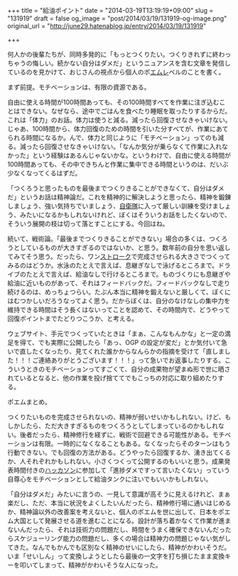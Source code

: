 +++
title = "給油ポイント"
date = "2014-03-19T13:19:19+09:00"
slug = "131919"
draft = false
og_image = "post/2014/03/19/131919-og-image.png"
original_url = "http://june29.hatenablog.jp/entry/2014/03/19/131919"

+++

<p>何人かの後輩たちが、同時多発的に「もっとつくりたい。つくりきれずに終わっちゃうの悔しい。続かない自分はダメだ」というニュアンスを含む文章を発信しているのを見かけて、おじさんの視点から個人のポ<a class="keyword" href="http://d.hatena.ne.jp/keyword/%A5%A8%A5%E0%A5%EC">エムレ</a>ベルのことを書く。</p>
<p>まず前提。モチベーションは、有限の資源である。</p>
<p>自由に使える時間が100時間あっても、その100時間すべてを作業に注ぎ込むことはできない。なぜなら、途中でごはんを食べたり睡眠を取ったりするからだ。これは「体力」のお話。体力は使うと減る。減ったら回復させなきゃいけない。じゃあ、100時間から、体力回復のための時間を引いた分すべてが、作業にあてられる時間になるか。んで、体力と同じように「モチベーション」ってのも減る。減ったら回復させなきゃいけない。「なんか気分が乗らなくて作業に入れなかった」という経験はあるんじゃないかな。というわけで、自由に使える時間が100時間あっても、その中できちんと作業に集中できる時間というのは、だいぶ少なくなってくるはずだ。</p>
<p>「つくろうと思ったものを最後までつくりきることができなくて、自分はダメだ」というお話は精神論だ。これを精神的に解決しようと思ったら、精神を鍛錬しましょう、強い気持ちでいましょう、<a class="keyword" href="http://d.hatena.ne.jp/keyword/%BC%AB%B1%D2%C2%E2">自衛隊</a>に入って厳しい訓練を受けましょう、みたいになるかもしれないけれど、ぼくはそういうお話をしたくないので、そういう展開の枝は切って落とすことにする。今回はね。</p>
<p>続いて、戦術論。「最後までつくりきることができない」場合の多くは、つくろうとしているものが大きすぎるのではないか、と思う。数年前の自分を思い返してみてそう思う。だったら、ワン<a class="keyword" href="http://d.hatena.ne.jp/keyword/%A5%B9%A5%C8%A5%ED%A1%BC%A5%AF">ストローク</a>で完成させられる大きさでつくってみるのはどうか。水泳のたとえで言えば、息継ぎなしで泳げるところまで。ドライブのたとえで言えば、給油なしで行けるところまで。ものづくりにも息継ぎや給油に近いものがあって、それはフィードバックだ。フィードバックなしで走り続けるのは、めっちょつらい。たぶん本当に精神を鍛えないと厳しくて、ぼくにはむつかしいだろうなってよく思う。だからぼくは、自分のなけなしの集中力を維持できる時間はそう長くはないってことを認めて、その時間内で、どうやって回復ポイントまでたどりつこうか、と考える。</p>
<p>ウェブサイト、手元でつくっていたときは「まぁ、こんなもんかな」と一定の満足を得て、でも実際に公開したら「あっ、OGP の設定が変だ」とか気付いて急いで直したくなったり、見てくれた誰かからなんらかの指摘を受けて「直しました！！！ご連絡ありがとうございます！！！」って急いでお返事したりする。こういうときのモチベーションってすごくて、自分の成果物が望まぬ形で世に晒されているとなると、他の作業を投げ捨ててでもこっちの対応に取り組めたりする。</p>
<p>ポエムまとめ。</p>
<p>つくりたいものを完成させられないの、精神が弱いせいかもしれない。けど、もしかしたら、ただ大きすぎるものをつくろうとしてしまっているのかもしれない。後者だったら、精神修行を経ずに、戦術で回避できる可能性がある。モチベーションは有限。一時的になくなることもある。なくなったらそのターンはもう行動できない。でも回復の方法がある。どうやったら回復するか、湧き出てくるか、人それぞれかもしれない。小さくつくって公開するのもいいと思う。成果発表時間付きの<a class="keyword" href="http://d.hatena.ne.jp/keyword/%A5%CF%A5%C3%A5%AB%A5%BD%A5%F3">ハッカソン</a>に参加して「進捗ダメですって言いたくない」っていう自尊心をモチベーションとして給油タンクに注いでもいいかもしれない。</p>
<p>「自分はダメだ」みたいに言うの、一見して意識が高そうに見えるけれど、まぁ楽だし、ただ、本当に状況をよくしたいんだったら、精神修行場に通いはじめるか、精神論以外の改善案を考えないと、個人のポエムを世に出して、日本をポエム大国として発展させる道を進むことになる。設計が落ち着かなくて作業が進まないんだったら、それは技術力の問題だし、時間をうまく確保できないんだったらスケジューリング能力の問題だし、多くの場合は精神力の問題じゃない気がしてきた。なんでもかんでも区別なく精神のせいにしたら、精神がかわいそうだ。いま「せいしん」って変換しようとしたら最後の一文字を打ち損じたまま変換キーを叩いてしまって、精神がかわいそうな人になった。</p>

